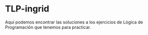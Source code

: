 # TLP-ingrid
Aquí podemos encontrar las soluciones a los ejercicios de Lógica de Programación que tenemos para practicar.

